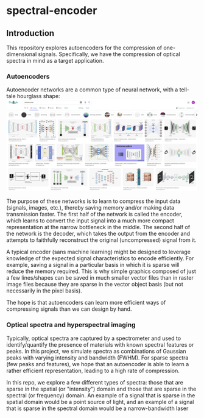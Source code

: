 # spectral-encoder
## Introduction
This repository explores autoencoders for the compression of one-dimensional signals. Specifically, we have the compression of optical spectra in mind as a target application.

### Autoencoders
Autoencoder networks are a common type of neural network, with a tell-tale hourglass shape:
![Examples of autoencoders](/images/autoencoder_architectures.png)

The purpose of these networks is to learn to compress the input data (signals, images, etc.), thereby saving memory and/or making data transmission faster. The first half of the network is called the encoder, which learns to convert the input signal into a much more compact representation at the narrow bottleneck in the middle. The second half of the network is the decoder, which takes the output from the encoder and attempts to faithfully reconstruct the original (uncompressed) signal from it.

A typical encoder (sans machine learning) might be designed to leverage knowledge of the expected signal characteristics to encode efficiently. For example, saving a signal in a particular basis in which it is sparse will reduce the memory required. This is why simple graphics composed of just a few lines/shapes can be saved in much smaller vector files than in raster image files because they are sparse in the vector object basis (but not necessarily in the pixel basis).

The hope is that autoencoders can learn more efficient ways of compressing signals than we can design by hand.

### Optical spectra and hyperspectral imaging
Typically, optical spectra are captured by a spectrometer and used to identify/quantify the presence of materials with known spectral features or peaks. In this project, we simulate spectra as combinations of Gaussian peaks with varying intensity and bandwidth (FWHM). For sparse spectra (few peaks and features), we hope that an autoencoder is able to learn a rather efficient representation, leading to a high rate of compression.



In this repo, we explore a few different types of spectra: those that are sparse in the spatial (or "intensity") domain and those that are sparse in the spectral (or frequency) domain. An example of a signal that is sparse in the spatial domain would be a point source of light, and an example of a signal that is sparse in the spectral domain would be a narrow-bandwidth laser
